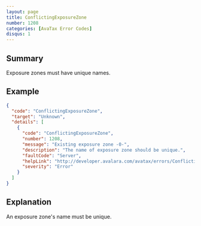 ```yaml
---
layout: page
title: ConflictingExposureZone
number: 1208
categories: [AvaTax Error Codes]
disqus: 1
---
```


## Summary

Exposure zones must have unique names.

## Example

```json
{
  "code": "ConflictingExposureZone",
  "target": "Unknown",
  "details": [
    {
      "code": "ConflictingExposureZone",
      "number": 1208,
      "message": "Existing exposure zone -0-",
      "description": "The name of exposure zone should be unique.",
      "faultCode": "Server",
      "helpLink": "http://developer.avalara.com/avatax/errors/ConflictingExposureZone",
      "severity": "Error"
    }
  ]
}
```

## Explanation

An exposure zone's name must be unique.
